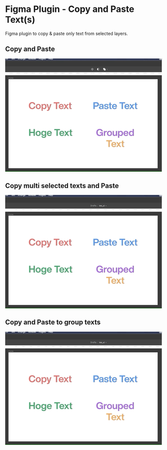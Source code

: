# Figma Plugin - Copy and Paste Text(s)
Figma plugin to copy &amp; paste only text from selected layers.

## Copy and Paste
![Copy and Paste](images/demo-copy_and_paste.gif)

## Copy multi selected texts and Paste
![Copy and Paste](images/demo-copy_multi_texts_and_paste.gif)

## Copy and Paste to group texts
![Copy and Paste](images/demo-copy_and_group_texts.gif)
